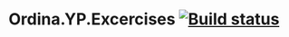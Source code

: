 # Ordina.YP.Excercises [![Build status](https://ci.appveyor.com/api/projects/status/dca623i1m9lsgkh4?svg=true)](https://ci.appveyor.com/project/PascalKlarenbeek/ordina-yp-excercises)